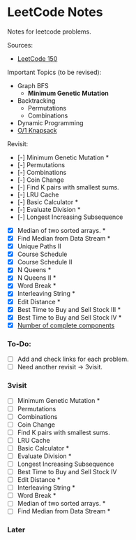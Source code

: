 # LeetCode Notes

Notes for leetcode problems.

Sources:

- [LeetCode 150](https://leetcode.com/studyplan/top-interview-150/)

Important Topics (to be revised):

- Graph BFS
  - **Minimum Genetic Mutation**
- Backtracking
  - Permutations
  - Combinations
- Dynamic Programming
- [O/1 Knapsack](https://www.geeksforgeeks.org/0-1-knapsack-problem-dp-10/)

Revisit:

- [-] Minimum Genetic Mutation \*
- [-] Permutations
- [-] Combinations
- [-] Coin Change
- [-] Find K pairs with smallest sums.
- [-] LRU Cache
- [-] Basic Calculator \*
- [-] Evaluate Division \*
- [-] Longest Increasing Subsequence
- [x] Median of two sorted arrays. \*
- [x] Find Median from Data Stream \*
- [x] Unique Paths II
- [x] Course Schedule
- [x] Course Schedule II
- [x] N Queens \*
- [x] N Queens II \*
- [x] Word Break \*
- [x] Interleaving String \*
- [x] Edit Distance \*
- [x] Best Time to Buy and Sell Stock III \*
- [x] Best Time to Buy and Sell Stock IV \*
- [x] [Number of complete components](https://leetcode.com/problems/count-the-number-of-complete-components/description/)

### To-Do:

- [ ] Add and check links for each problem.
- [ ] Need another revisit -> 3visit.

### 3visit

- [ ] Minimum Genetic Mutation \*
- [ ] Permutations
- [ ] Combinations
- [ ] Coin Change
- [ ] Find K pairs with smallest sums.
- [ ] LRU Cache
- [ ] Basic Calculator \*
- [ ] Evaluate Division \*
- [ ] Longest Increasing Subsequence
- [ ] Best Time to Buy and Sell Stock IV
- [ ] Edit Distance \*
- [ ] Interleaving String \*
- [ ] Word Break \*
- [ ] Median of two sorted arrays. \*
- [ ] Find Median from Data Stream \*

### Later
